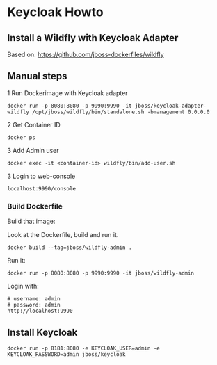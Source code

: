 # Keycloak Howto


## Install a Wildfly with Keycloak Adapter
Based on: https://github.com/jboss-dockerfiles/wildfly

## Manual steps
1 Run Dockerimage with Keycloak adapter 
```shell
docker run -p 8080:8080 -p 9990:9990 -it jboss/keycloak-adapter-wildfly /opt/jboss/wildfly/bin/standalone.sh -bmanagement 0.0.0.0
```
2 Get Container ID 

```shell 
docker ps
```

3 Add Admin user
```shell
docker exec -it <container-id> wildfly/bin/add-user.sh
```

3 Login to web-console
```shell
localhost:9990/console
```

### Build Dockerfile 

Build that image:

Look at the Dockerfile, build and run it. 

```shell 
docker build --tag=jboss/wildfly-admin .
```

Run it:
```shell 
docker run -p 8080:8080 -p 9990:9990 -it jboss/wildfly-admin
```

Login with:
```shell 
# username: admin
# password: admin
http://localhost:9990
```

## Install Keycloak 

```shell
docker run -p 8181:8080 -e KEYCLOAK_USER=admin -e KEYCLOAK_PASSWORD=admin jboss/keycloak
```